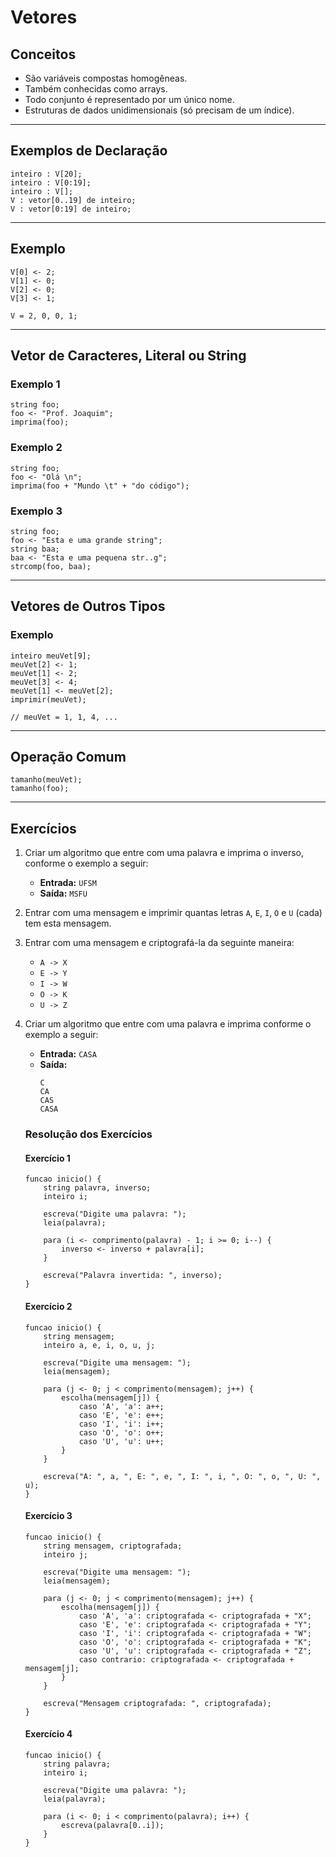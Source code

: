 # Vetores 

## Conceitos
- São variáveis compostas homogêneas.
- Também conhecidas como arrays.
- Todo conjunto é representado por um único nome.
- Estruturas de dados unidimensionais (só precisam de um índice).

---

## Exemplos de Declaração

```portugol
inteiro : V[20];
inteiro : V[0:19];
inteiro : V[];
V : vetor[0..19] de inteiro;
V : vetor[0:19] de inteiro;
```

---

## Exemplo

```portugol
V[0] <- 2;
V[1] <- 0;
V[2] <- 0;
V[3] <- 1;

V = 2, 0, 0, 1;
```

---

## Vetor de Caracteres, Literal ou String

### Exemplo 1
```portugol
string foo;
foo <- "Prof. Joaquim";
imprima(foo);
```

### Exemplo 2
```portugol
string foo;
foo <- "Olá \n";
imprima(foo + "Mundo \t" + "do código");
```

### Exemplo 3
```portugol
string foo;
foo <- "Esta e uma grande string";
string baa;
baa <- "Esta e uma pequena str..g";
strcomp(foo, baa);
```

---

## Vetores de Outros Tipos

### Exemplo
```portugol
inteiro meuVet[9];
meuVet[2] <- 1;
meuVet[1] <- 2;
meuVet[3] <- 4;
meuVet[1] <- meuVet[2];
imprimir(meuVet);

// meuVet = 1, 1, 4, ...
```

---

## Operação Comum

```portugol
tamanho(meuVet);
tamanho(foo);
```

---

## Exercícios

1. Criar um algoritmo que entre com uma palavra e imprima o inverso, conforme o exemplo a seguir:
    - **Entrada:** `UFSM`
    - **Saída:** `MSFU`

2. Entrar com uma mensagem e imprimir quantas letras `A`, `E`, `I`, `O` e `U` (cada) tem esta mensagem.

3. Entrar com uma mensagem e criptografá-la da seguinte maneira:
    - `A -> X`
    - `E -> Y`
    - `I -> W`
    - `O -> K`
    - `U -> Z`

4. Criar um algoritmo que entre com uma palavra e imprima conforme o exemplo a seguir:
    - **Entrada:** `CASA`
    - **Saída:**
      ```
      C
      CA
      CAS
      CASA
      ```

    ### Resolução dos Exercícios

    #### Exercício 1
    ```portugol
    funcao inicio() {
        string palavra, inverso;
        inteiro i;

        escreva("Digite uma palavra: ");
        leia(palavra);

        para (i <- comprimento(palavra) - 1; i >= 0; i--) {
            inverso <- inverso + palavra[i];
        }

        escreva("Palavra invertida: ", inverso);
    }
    ```

    #### Exercício 2
    ```portugol
    funcao inicio() {
        string mensagem;
        inteiro a, e, i, o, u, j;

        escreva("Digite uma mensagem: ");
        leia(mensagem);

        para (j <- 0; j < comprimento(mensagem); j++) {
            escolha(mensagem[j]) {
                caso 'A', 'a': a++;
                caso 'E', 'e': e++;
                caso 'I', 'i': i++;
                caso 'O', 'o': o++;
                caso 'U', 'u': u++;
            }
        }

        escreva("A: ", a, ", E: ", e, ", I: ", i, ", O: ", o, ", U: ", u);
    }
    ```

    #### Exercício 3
    ```portugol
    funcao inicio() {
        string mensagem, criptografada;
        inteiro j;

        escreva("Digite uma mensagem: ");
        leia(mensagem);

        para (j <- 0; j < comprimento(mensagem); j++) {
            escolha(mensagem[j]) {
                caso 'A', 'a': criptografada <- criptografada + "X";
                caso 'E', 'e': criptografada <- criptografada + "Y";
                caso 'I', 'i': criptografada <- criptografada + "W";
                caso 'O', 'o': criptografada <- criptografada + "K";
                caso 'U', 'u': criptografada <- criptografada + "Z";
                caso contrario: criptografada <- criptografada + mensagem[j];
            }
        }

        escreva("Mensagem criptografada: ", criptografada);
    }
    ```

    #### Exercício 4
    ```portugol
    funcao inicio() {
        string palavra;
        inteiro i;

        escreva("Digite uma palavra: ");
        leia(palavra);

        para (i <- 0; i < comprimento(palavra); i++) {
            escreva(palavra[0..i]);
        }
    }
    ```